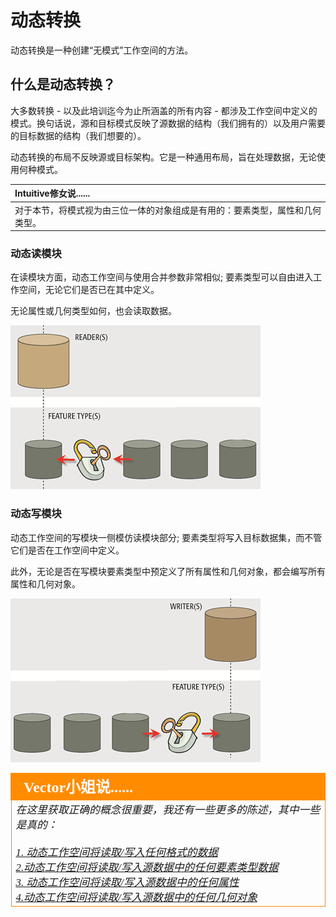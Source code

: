 # 动态转换

动态转换是一种创建“无模式”工作空间的方法。

## 什么是动态转换？

大多数转换 - 以及此培训迄今为止所涵盖的所有内容 - 都涉及工作空间中定义的模式。换句话说，源和目标模式反映了源数据的结构（我们拥有的）以及用户需要的目标数据的结构（我们想要的）。

动态转换的布局不反映源或目标架构。它是一种通用布局，旨在处理数据，无论使用何种模式。

|  Intuitive修女说...... |
| :--- |
|  对于本节，将模式视为由三位一体的对象组成是有用的：要素类型，属性和几何类型。 |

### 动态读模块

在读模块方面，动态工作空间与使用合并参数非常相似; 要素类型可以自由进入工作空间，无论它们是否已在其中定义。

无论属性或几何类型如何，也会读取数据。

![](../.gitbook/assets/img3.035.dynamicreadergraphic.png)

### 动态写模块

动态工作空间的写模块一侧模仿读模块部分; 要素类型将写入目标数据集，而不管它们是否在工作空间中定义。

此外，无论是否在写模块要素类型中预定义了所有属性和几何对象，都会编写所有属性和几何对象。

![](../.gitbook/assets/img3.036.dynamicwritergraphic.png)

<table style="border-spacing: 0px">
<tr>
<td style="vertical-align:middle;background-color:darkorange;border: 2px solid darkorange">
<i class="fa fa-quote-left fa-lg fa-pull-left fa-fw" style="color:white;padding-right: 12px;vertical-align:text-top"></i>
<span style="color:white;font-size:x-large;font-weight: bold;font-family:serif">Vector小姐说......</span>
</td>
</tr>

<tr>
<td style="border: 1px solid darkorange">
<span style="font-family:serif; font-style:italic; font-size:larger">
在这里获取正确的概念很重要，我还有一些更多的陈述，其中一些是真的： 
<br><br><a href="http://52.73.3.37/fmedatastreaming/Manual/QAResponse2017.fmw?chapter=14&question=3&answer=1&DestDataset_TEXTLINE=C%3A%5CFMEOutput%5CQAResponse.html">1. 动态工作空间将读取/写入任何格式的数据 </a>
<br><a href="http://52.73.3.37/fmedatastreaming/Manual/QAResponse2017.fmw?chapter=14&question=3&answer=2&DestDataset_TEXTLINE=C%3A%5CFMEOutput%5CQAResponse.html">2.动态工作空间将读取/写入源数据中的任何要素类型数据 </a>
<br><a href="http://52.73.3.37/fmedatastreaming/Manual/QAResponse2017.fmw?chapter=14&question=3&answer=3&DestDataset_TEXTLINE=C%3A%5CFMEOutput%5CQAResponse.html">3. 动态工作空间将读取/写入源数据中的任何属性 </a>
<br><a href="http://52.73.3.37/fmedatastreaming/Manual/QAResponse2017.fmw?chapter=14&question=3&answer=4&DestDataset_TEXTLINE=C%3A%5CFMEOutput%5CQAResponse.html">4.动态工作空间将读取/写入源数据中的任何几何对象</a>
</span>
</td>
</tr>
</table>
